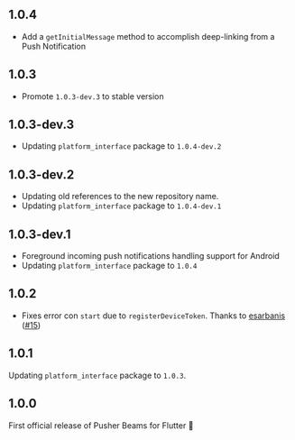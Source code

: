 ## 1.0.4
- Add a `getInitialMessage` method to accomplish deep-linking from a Push Notification

## 1.0.3
- Promote `1.0.3-dev.3` to stable version

## 1.0.3-dev.3
- Updating `platform_interface` package to `1.0.4-dev.2`

## 1.0.3-dev.2
- Updating old references to the new repository name.
- Updating `platform_interface` package to `1.0.4-dev.1`

## 1.0.3-dev.1
- Foreground incoming push notifications handling support for Android
- Updating `platform_interface` package to `1.0.4`

## 1.0.2
- Fixes error con `start` due to `registerDeviceToken`. Thanks to [esarbanis](https://github.com/esarbanis) ([#15](https://github.com/pusher/flutter_pusher_beams/pull/15))

## 1.0.1
Updating `platform_interface` package to `1.0.3`.

## 1.0.0

First official release of Pusher Beams for Flutter 🎉